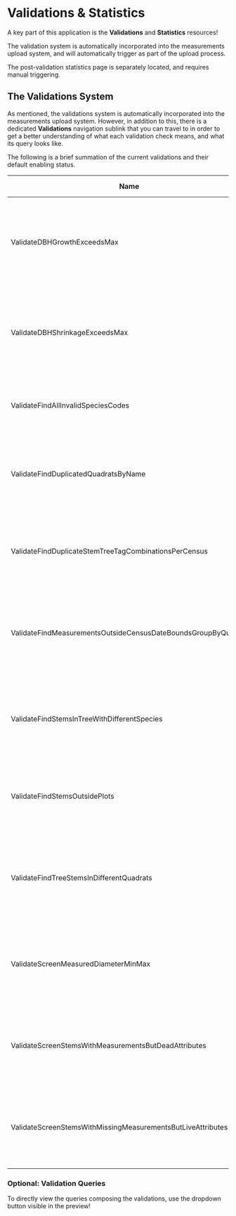 # Validations &amp; Statistics

A key part of this application is the **Validations** and **Statistics** resources!

The validation system is automatically incorporated into the measurements upload system, and will automatically trigger
as part of the upload process.

The post-validation statistics page is separately located, and requires manual triggering.

## The Validations System

As mentioned, the validations system is automatically incorporated into the measurements upload system. However, in
addition to this, there is a dedicated **Validations** navigation sublink that you can travel to in order to get a
better understanding of what each validation check means, and what its query looks like.

The following is a brief summation of the current validations and their default enabling status.

| Name                                                          | Description                                                                                                             | Default State |
|---------------------------------------------------------------|-------------------------------------------------------------------------------------------------------------------------|---------------|
| ValidateDBHGrowthExceedsMax                                   | For a given stem, flag all DBH measurements that show more than a 65 mm growth from the previous census.                | Enabled       |
| ValidateDBHShrinkageExceedsMax                                | For a given stem, flag all DBH measurements that show more than a 5% **decrease** from the previous census.             | Enabled       |
| ValidateFindAllInvalidSpeciesCodes                            | Flag all stems with a species code not already defined in the **species** table.                                        | Enabled       |
| ValidateFindDuplicatedQuadratsByName                          | Flag all quadrats within a plot that have the same name (quadrat names within a plot cannot overlap!).                  | Enabled       |
| ValidateFindDuplicateStemTreeTagCombinationsPerCensus         | Flag any tree/stem combinations that are recorded more than once in the same census.                                    | Enabled       |
| ValidateFindMeasurementsOutsideCensusDateBoundsGroupByQuadrat | Flag any measurements whose dates are severely outside the established date range of the census, grouped by quadrat     | Enabled       |
| ValidateFindStemsInTreeWithDifferentSpecies                   | Flag any stems on the same tree with different species designations (each tree can only have one species!).             | Enabled       |
| ValidateFindStemsOutsidePlots                                 | Flag any stems whose calculated global location exceeds the bounds of the plot's global dimensions.                     | Enabled       |
| ValidateFindTreeStemsInDifferentQuadrats                      | Find any stems on the same tree with differing quadrat designations (all stems on a tree must be in the same quadrat!). | Enabled       |
| ValidateScreenMeasuredDiameterMinMax                          | Flag any DBH measurements exceeding species-defined minimum or maximum (if they are defined).                           | Enabled       |
| ValidateScreenStemsWithMeasurementsButDeadAttributes          | Flag any stems that have been assigned a `DEAD`-type attribute, but still have measurements recorded.                   | **Disabled**  |
| ValidateScreenStemsWithMissingMeasurementsButLiveAttributes   | Flag any stems that have **not** been assigned a `DEAD`-type attribute, but are still **missing** measurements          | **Disabled**  | 

### Optional: Validation Queries

To directly view the queries composing the validations, use the dropdown button visible in the preview! 

